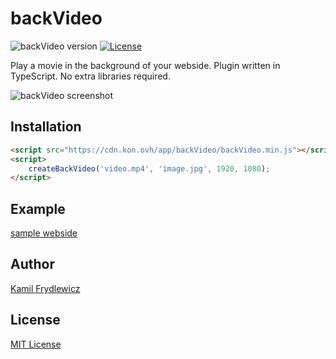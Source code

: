 # backVideo

![backVideo version](https://img.shields.io/badge/backVideo-0.0.1-green.svg)
[![License](https://img.shields.io/badge/license-MIT-red.svg)](https://opensource.org/licenses/MIT)

Play a movie in the background of your webside. Plugin written in TypeScript. No extra libraries required.

![backVideo screenshot](https://frydlewicz.pl/app/backVideo/backVideo.jpg?github)

## Installation
```html
<script src="https://cdn.kon.ovh/app/backVideo/backVideo.min.js"></script>
<script>
    createBackVideo('video.mp4', 'image.jpg', 1920, 1080);
</script>
```

## Example
[sample webside](https://frydlewicz.pl/app/backVideo/example)

## Author
[Kamil Frydlewicz](https://frydlewicz.pl)

## License
[MIT License](LICENSE)

